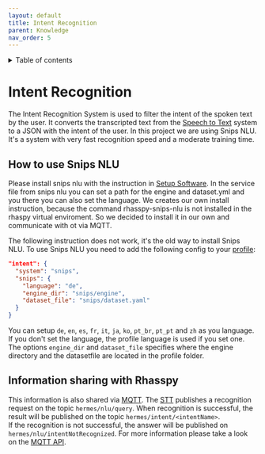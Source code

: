 ```yaml
---
layout: default
title: Intent Recognition
parent: Knowledge
nav_order: 5
---
```

<details close markdown="block">
  <summary>
    Table of contents
  </summary>
  {: .text-delta }
1. TOC
{:toc}
</details>

# Intent Recognition
The Intent Recognition System is used to filter the intent of the spoken text by the user. 
It converts the transcripted text from the [Speech to Text](/pages/knowledge/speech-to-text) system to a JSON with the 
intent of the user. In this project we are using Snips NLU. It's a system with very fast recognition speed and a 
moderate training time.

## How to use Snips NLU
Please install snips nlu with the instruction in [Setup Software](pages/installation/manual/setup-software#8-install-snips-nlu).
In the service file from snips nlu you can set a path for the engine and dataset.yml and you there you can also set the language.
We creates our own install instruction, because the command rhasspy-snips-nlu is not installed in the rhaspy virtual enviroment.
So we decided to install it in our own and communicate with ot via MQTT.

The following instruction does not work, it's the old way to install Snips NLU.
To use Snips NLU you need to add the following config to your [profile](/pages/knowledge/profiles):
```json
"intent": {
  "system": "snips",
  "snips": {
    "language": "de",
    "engine_dir": "snips/engine",
    "dataset_file": "snips/dataset.yaml"
  }
}
```
You can setup ``de``, ``en``, ``es``, ``fr``, ``it``, ``ja``, ``ko``, ``pt_br``, ``pt_pt`` and ``zh`` as you language. 
If you don't set the language, the profile language is used if you set one.
The options ``engine_dir`` and ``dataset_file`` specifies where the engine directory and the datasetfile are located 
in the profile folder.

## Information sharing with Rhasspy
This information is also shared via [MQTT](/pages/knowledge/mqtt).
The [STT](/pages/knowledge/speech-to-text) publishes a recognition request on the topic ``hermes/nlu/query``.
When recognition is successful, the result will be published on the topic ``hermes/intent/<intentName>``.  
If the recognition is not successful, the answer will be published on ``hermes/nlu/intentNotRecognized``. 
For more information please take a look on the [MQTT API](https://rhasspy.readthedocs.io/en/latest/reference/#natural-language-understanding).
